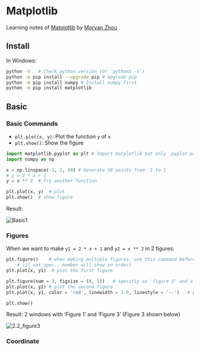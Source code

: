 # Matplotlib

Learning notes of [Matplotlib](https://www.bilibili.com/video/BV1Jx411L7LU) by [Morvan Zhou](https://space.bilibili.com/243821484/video)

## Install

In Windows:

``` bash
python -V 	# Check python version (Or `python3 -V`)
python -m pip install --upgrade pip	# Upgrade pip
python -m pip install numpy	# Install numpy first
python -m pip install matplotlib
```



## Basic

### Basic Commands

- `plt.plot(x, y)`: Plot the function `y` of `x`
- `plt.show()`: Show the figure

``` python
import matplotlib.pyplot as plt	# Import matplotlib but only .pyplot part is useful
import numpy as np

x = np.linspace(-1, 1, 50) # Generate 50 points from -1 to 1
# y = 2 * x + 1
y = x ** 2	# Try another function

plt.plot(x, y)  # plot
plt.show()  # show figure
```

Result:

![Basic1](https://cdn.jsdelivr.net/gh/Nikucyan/MD_IMG//img/image-20210912133850828.png)

### Figures

When we want to make `y1 = 2 * x + 1` and `y2 = x ** 2` in 2 figures:

``` python
plt.figure()	# when making multiple figures, use this command before very `plt.plot()`
	# (if not spec., number will show in order)
plt.plot(x, y1)  # plot the first figure

plt.figure(num = 3, figsize = (8, 5))	# specifiy as 'figure 3' and a figure size 8x5
plt.plot(x, y2)	# plot the second figure
plt.plot(x, y1, color = 'red', linewidth = 1.0, linestyle = '--')	# plot another line with specific color, line width and dashed style in 'Figure 3'

plt.show() 
```

Result: 2 windows with ‘Figure 1’ and ‘Figure 3’ (Figure 3 shown below)

![2.2_figure3](https://cdn.jsdelivr.net/gh/Nikucyan/MD_IMG//img/2.2_figure3.png)

### Coordinate

